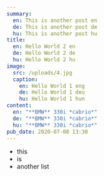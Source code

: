 ```yaml
---
summary:
  en: This is another post en
  de: This is another post de
  hu: This is another post hu
title:
  en: Hello World 2 en
  de: Hello World 2 de
  hu: Hello World 2 hu
image: 
  src: /uploads/4.jpg
  caption:
    en: Hello World 1 eng
    de: Hello World 1 deu
    hu: Hello World 1 hun
content:
  en: "**BMW** 330i *cabrio*"
  de: "**BMW** 330i *cabrio*"
  hu: "**BMW** 330i *cabrio*"
pub_date: 2020-07-08 13:30
---
```

- this
- is
- another list
